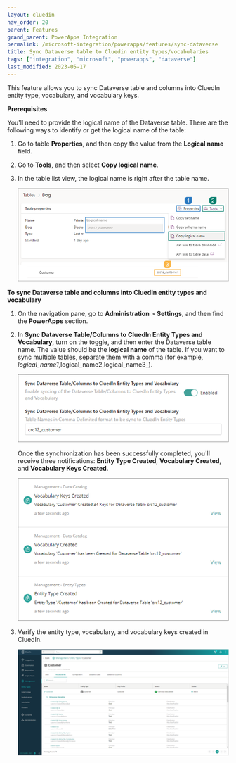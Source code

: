 ```yaml
---
layout: cluedin
nav_order: 20
parent: Features
grand_parent: PowerApps Integration
permalink: /microsoft-integration/powerapps/features/sync-dataverse
title: Sync Dataverse table to Cluedin entity types/vocabularies
tags: ["integration", "microsoft", "powerapps", "dataverse"]
last_modified: 2023-05-17
---
```


This feature allows you to sync Dataverse table and columns into CluedIn entity type, vocabulary, and vocabulary keys.

**Prerequisites**

You'll need to provide the logical name of the Dataverse table. There are the following ways to identify or get the logical name of the table:

1. Go to table **Properties**, and then copy the value from the **Logical name** field.

1. Go to **Tools**, and then select **Copy logical name**.

1. In the table list view, the logical name is right after the table name.

    ![Identifying Logical Name](../images/dataverse-logical-name.png)

**To sync Dataverse table and columns into CluedIn entity types and vocabulary**

1. On the navigation pane, go to **Administration** > **Settings**, and then find the **PowerApps** section.

1. In **Sync Dataverse Table/Columns to CluedIn Entity Types and Vocabulary**, turn on the toggle, and then enter the Dataverse table name. The value should be the **logical name** of the table. If you want to sync multiple tables, separate them with a comma (for example, _logical_name1_,logical_name2,logical_name3_).

    ![Sync Dataverse Table to Cluedin Entity Types/Vocabularies](../images/sync-dataverse-table-setting.png)

    Once the synchronization has been successfully completed, you'll receive three notifications: **Entity Type Created**, **Vocabulary Created**, and **Vocabulary Keys Created**.
    
    ![Sync Dataverse Table Notification](../images/sync-dataverse-table-notification.png)

1. Verify the entity type, vocabulary, and vocabulary keys created in CluedIn.

    ![Create New EntityType and Vocab](../images/created-new-entitytype-and-vocab.png)